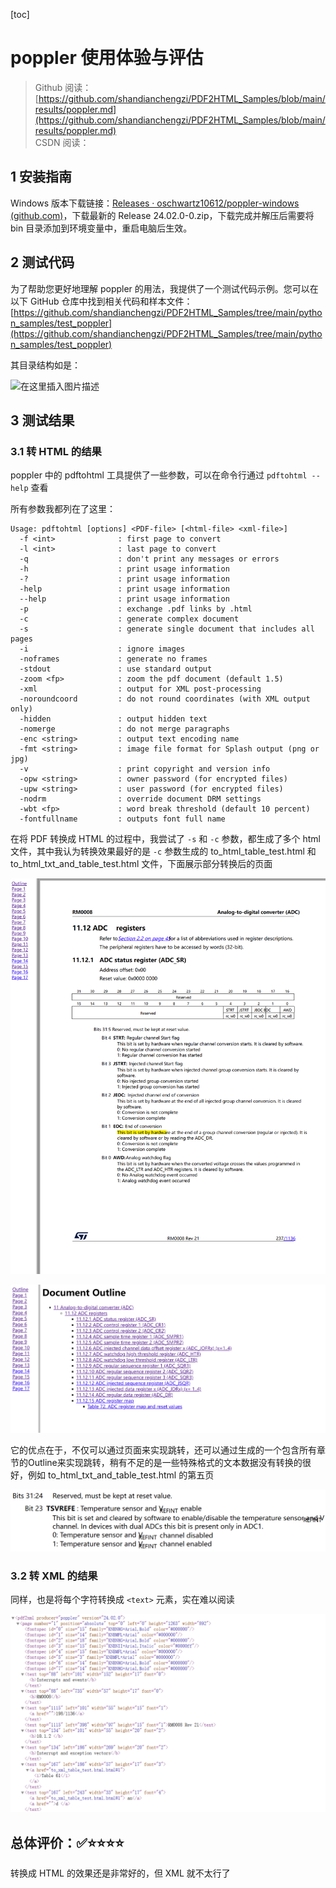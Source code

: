 [toc]

# poppler 使用体验与评估

> Github 阅读：[https://github.com/shandianchengzi/PDF2HTML_Samples/blob/main/results/poppler.md](https://github.com/shandianchengzi/PDF2HTML_Samples/blob/main/results/poppler.md)  
> CSDN 阅读：[](https://blog.csdn.net/qq_46106285/article/details/待补充)  

## 1 安装指南

Windows 版本下载链接：[Releases · oschwartz10612/poppler-windows (github.com)](https://github.com/oschwartz10612/poppler-windows/releases/)，下载最新的 Release 24.02.0-0.zip，下载完成并解压后需要将 bin 目录添加到环境变量中，重启电脑后生效。

## 2 测试代码

为了帮助您更好地理解 poppler 的用法，我提供了一个测试代码示例。您可以在以下 GitHub 仓库中找到相关代码和样本文件：[https://github.com/shandianchengzi/PDF2HTML_Samples/tree/main/python_samples/test_poppler](https://github.com/shandianchengzi/PDF2HTML_Samples/tree/main/python_samples/test_poppler)

其目录结构如是：

![在这里插入图片描述](https://img-blog.csdnimg.cn/direct/75cb65db0825401494111dc64003deb3.png)

## 3 测试结果

### 3.1 转 HTML 的结果

poppler 中的 pdftohtml 工具提供了一些参数，可以在命令行通过 `pdftohtml --help` 查看

所有参数我都列在了这里：

```
Usage: pdftohtml [options] <PDF-file> [<html-file> <xml-file>]
  -f <int>              : first page to convert
  -l <int>              : last page to convert
  -q                    : don't print any messages or errors
  -h                    : print usage information
  -?                    : print usage information
  -help                 : print usage information
  --help                : print usage information
  -p                    : exchange .pdf links by .html
  -c                    : generate complex document
  -s                    : generate single document that includes all pages
  -i                    : ignore images
  -noframes             : generate no frames
  -stdout               : use standard output
  -zoom <fp>            : zoom the pdf document (default 1.5)
  -xml                  : output for XML post-processing
  -noroundcoord         : do not round coordinates (with XML output only)
  -hidden               : output hidden text
  -nomerge              : do not merge paragraphs
  -enc <string>         : output text encoding name
  -fmt <string>         : image file format for Splash output (png or jpg)
  -v                    : print copyright and version info
  -opw <string>         : owner password (for encrypted files)
  -upw <string>         : user password (for encrypted files)
  -nodrm                : override document DRM settings
  -wbt <fp>             : word break threshold (default 10 percent)
  -fontfullname         : outputs font full name
```

在将 PDF 转换成 HTML 的过程中，我尝试了 `-s` 和 `-c` 参数，都生成了多个 html 文件，其中我认为转换效果最好的是 `-c` 参数生成的 to_html_table_test.html 和 to_html_txt_and_table_test.html 文件，下面展示部分转换后的页面

![alt text](../imgs/poppler_html_1.png)

![alt text](../imgs/poppler_html_2.png)

它的优点在于，不仅可以通过页面来实现跳转，还可以通过生成的一个包含所有章节的Outline来实现跳转，稍有不足的是一些特殊格式的文本数据没有转换的很好，例如 to_html_txt_and_table_test.html 的第五页

![alt text](../imgs/poppler_html_3.png)


### 3.2 转 XML 的结果

同样，也是将每个字符转换成 `<text>` 元素，实在难以阅读

![alt text](../imgs/poppler_xml.png)

## 总体评价：✅⭐⭐⭐⭐

转换成 HTML 的效果还是非常好的，但 XML 就不太行了

​      